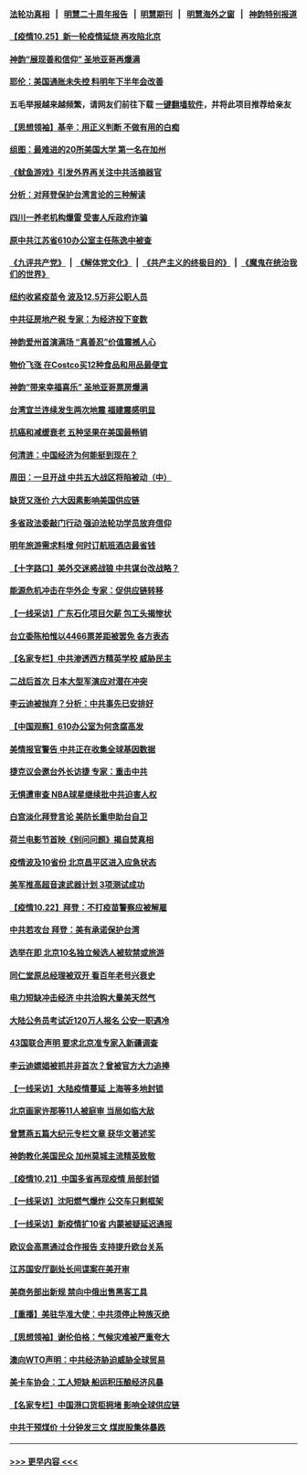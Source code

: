 #### [法轮功真相](https://github.com/gfw-breaker/truth/blob/master/README.md?t=0) &nbsp;&nbsp;|&nbsp;&nbsp; [明慧二十周年报告](https://github.com/gfw-breaker/mh-reports/blob/master/README.md?t=0) &nbsp;&nbsp;|&nbsp;&nbsp;[明慧期刊](https://github.com/gfw-breaker/mh-qikan) &nbsp;&nbsp;|&nbsp;&nbsp; [明慧海外之窗](https://github.com/gfw-breaker/mh-news/blob/master/README.md?t=0) &nbsp;&nbsp;|&nbsp;&nbsp; [神韵特别报道](https://github.com/gfw-breaker/mh-news/blob/master/shenyun.md?t=0)
#### [【疫情10.25】新一轮疫情延烧 再攻陷北京](../pages/nf4514/n13327865.md?t=10252001) 
#### [神韵“展现善和信仰” 圣地亚哥再爆满](../pages/nf4514/n13328060.md?t=10252001) 
#### [耶伦：美国通胀未失控 料明年下半年会改善](../pages/nf4514/n13326722.md?t=10252001) 
#### 五毛举报越来越频繁，请网友们前往下载 [一键翻墙软件](https://github.com/gfw-breaker/ssr-accounts)，并将此项目推荐给亲友
#### [【思想领袖】基辛：用正义判断 不做有用的白痴](../pages/nf4514/n13297585.md?t=10252001) 
#### [组图：最难进的20所美国大学 第一名在加州](../pages/nf4514/n13311328.md?t=10252001) 
#### [《鱿鱼游戏》引发外界再关注中共活摘器官](../pages/nf4514/n13324915.md?t=10252001) 
#### [分析：对拜登保护台湾言论的三种解读](../pages/nf4514/n13325462.md?t=10252001) 
#### [四川一养老机构爆雷 受害人斥政府诈骗](../pages/nf4514/n13326519.md?t=10252001) 
#### [原中共江苏省610办公室主任陈逸中被查](../pages/nf4514/n13326486.md?t=10252001) 
#### [《九评共产党》](https://github.com/begood0513/9ping.md/blob/master/README.md) &nbsp;|&nbsp; [《解体党文化》](../../../../jtdwh.md/blob/master/README.md)  &nbsp;|&nbsp; [《共产主义的终极目的》](../../../../gczydzjmd.md/blob/master/README.md) &nbsp;|&nbsp; [《魔鬼在统治我们的世界》](../../../../mgztzwmdsj.md/blob/master/README.md) 
#### [纽约收紧疫苗令 波及12.5万非公职人员](../pages/nf4514/n13326261.md?t=10252001) 
#### [中共征房地产税 专家：为经济投下变数](../pages/nf4514/n13326001.md?t=10252001) 
#### [神韵爱州首演满场 “真善忍”价值震撼人心](../pages/nf4514/n13325801.md?t=10252001) 
#### [物价飞涨 在Costco买12种食品和用品最便宜](../pages/nf4514/n13321451.md?t=10252001) 
#### [神韵“带来幸福喜乐” 圣地亚哥票房爆满](../pages/nf4514/n13325753.md?t=10252001) 
#### [台湾宜兰连续发生两次地震 福建震感明显](../pages/nf4514/n13325569.md?t=10252001) 
#### [抗癌和减缓衰老 五种坚果在美国最畅销](../pages/nf4514/n13323638.md?t=10252001) 
#### [何清涟：中国经济为何能挺到现在？](../pages/nf4514/n13325562.md?t=10252001) 
#### [周田：一旦开战 中共五大战区将陷被动（中）](../pages/nf4514/n13325247.md?t=10252001) 
#### [缺货又涨价 六大因素影响美国供应链](../pages/nf4514/n13325181.md?t=10252001) 
#### [多省政法委敲门行动 强迫法轮功学员放弃信仰](../pages/nf4514/n13325102.md?t=10252001) 
#### [明年旅游需求料增 何时订航班酒店最省钱](../pages/nf4514/n13324776.md?t=10252001) 
#### [【十字路口】美外交迷惑战狼 中共谋台改战略？](../pages/nf4514/n13324429.md?t=10252001) 
#### [能源危机冲击在华外企 专家：促供应链转移](../pages/nf4514/n13324933.md?t=10252001) 
#### [【一线采访】广东石化项目欠薪 包工头揭惨状](../pages/nf4514/n13324844.md?t=10252001) 
#### [台立委陈柏惟以4466票差距被罢免 各方表态](../pages/nf4514/n13324597.md?t=10252001) 
#### [【名家专栏】中共渗透西方精英学校 威胁民主](../pages/nf4514/n13324491.md?t=10252001) 
#### [二战后首次 日本大型军演应对潜在冲突](../pages/nf4514/n13324664.md?t=10252001) 
#### [李云迪被抛弃？分析：中共事先已安排好](../pages/nf4514/n13324145.md?t=10252001) 
#### [【中国观察】610办公室为何贪腐高发](../pages/nf4514/n13324028.md?t=10252001) 
#### [美情报官警告 中共正在收集全球基因数据](../pages/nf4514/n13323792.md?t=10252001) 
#### [捷克议会邀台外长访捷 专家：重击中共](../pages/nf4514/n13323612.md?t=10252001) 
#### [无惧遭审查 NBA球星继续批中共迫害人权](../pages/nf4514/n13323367.md?t=10252001) 
#### [白宫淡化拜登言论 美防长重申助台自卫](../pages/nf4514/n13323321.md?t=10252001) 
#### [荷兰电影节首映《别问问题》揭自焚真相](../pages/nf4514/n13321179.md?t=10252001) 
#### [疫情波及10省份 北京昌平区进入应急状态](../pages/nf4514/n13322389.md?t=10252001) 
#### [美军推高超音速武器计划 3项测试成功](../pages/nf4514/n13322521.md?t=10252001) 
#### [【疫情10.22】拜登：不打疫苗警察应被解雇](../pages/nf4514/n13322304.md?t=10252001) 
#### [中共若攻台 拜登：美有承诺保护台湾](../pages/nf4514/n13321341.md?t=10252001) 
#### [选举在即 北京10名独立候选人被软禁或旅游](../pages/nf4514/n13322344.md?t=10252001) 
#### [同仁堂原总经理被双开 看百年老号兴衰史](../pages/nf4514/n13313693.md?t=10252001) 
#### [电力短缺冲击经济 中共洽购大量美天然气](../pages/nf4514/n13321993.md?t=10252001) 
#### [大陆公务员考试近120万人报名 公安一职遇冷](../pages/nf4514/n13321854.md?t=10252001) 
#### [43国联合声明 要求北京准专家入新疆调查](../pages/nf4514/n13321668.md?t=10252001) 
#### [李云迪嫖娼被抓并非首次？曾被官方大力追捧](../pages/nf4514/n13321049.md?t=10252001) 
#### [【一线采访】大陆疫情蔓延 上海等多地封锁](../pages/nf4514/n13320310.md?t=10252001) 
#### [北京画家许那等11人被庭审 当局如临大敌](../pages/nf4514/n13320838.md?t=10252001) 
#### [曾慧燕五篇大纪元专栏文章 获华文著述奖](../pages/nf4514/n13320504.md?t=10252001) 
#### [神韵教化美国民众 加州莫城主流精英致敬](../pages/nf4514/n13320066.md?t=10252001) 
#### [【疫情10.21】中国多省再现疫情 局部封锁](../pages/nf4514/n13319817.md?t=10252001) 
#### [【一线采访】沈阳燃气爆炸 公交车只剩框架](../pages/nf4514/n13319584.md?t=10252001) 
#### [【一线采访】新疫情扩10省 内蒙被疑延迟通报](../pages/nf4514/n13318107.md?t=10252001) 
#### [欧议会高票通过合作报告 支持提升欧台关系](../pages/nf4514/n13319667.md?t=10252001) 
#### [江苏国安厅副处长间谍案在美开审](../pages/nf4514/n13318619.md?t=10252001) 
#### [美商务部出新规 禁向中俄出售黑客工具](../pages/nf4514/n13318594.md?t=10252001) 
#### [【重播】美驻华准大使：中共须停止种族灭绝](../pages/nf4514/n13318037.md?t=10252001) 
#### [【思想领袖】谢伦伯格：气候灾难被严重夸大](../pages/nf4514/n13297203.md?t=10252001) 
#### [澳向WTO声明：中共经济胁迫威胁全球贸易](../pages/nf4514/n13318698.md?t=10252001) 
#### [美卡车协会：工人短缺 船运积压酿经济风暴](../pages/nf4514/n13318432.md?t=10252001) 
#### [【名家专栏】中国港口货柜拥堵 影响全球供应链](../pages/nf4514/n13317520.md?t=10252001) 
#### [中共干预煤价 十分钟发三文 煤炭股集体暴跌](../pages/nf4514/n13318004.md?t=10252001) 

----
#### [ >>> 更早内容 <<< ](../indexes/nf4514-earlier.md)
